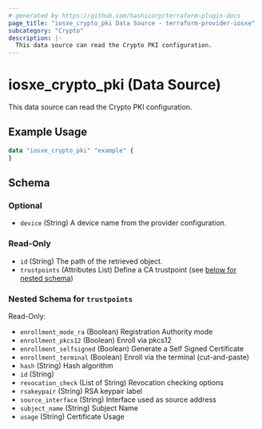 ```yaml
---
# generated by https://github.com/hashicorp/terraform-plugin-docs
page_title: "iosxe_crypto_pki Data Source - terraform-provider-iosxe"
subcategory: "Crypto"
description: |-
  This data source can read the Crypto PKI configuration.
---
```


# iosxe_crypto_pki (Data Source)

This data source can read the Crypto PKI configuration.

## Example Usage

```terraform
data "iosxe_crypto_pki" "example" {
}
```

<!-- schema generated by tfplugindocs -->
## Schema

### Optional

- `device` (String) A device name from the provider configuration.

### Read-Only

- `id` (String) The path of the retrieved object.
- `trustpoints` (Attributes List) Define a CA trustpoint (see [below for nested schema](#nestedatt--trustpoints))

<a id="nestedatt--trustpoints"></a>
### Nested Schema for `trustpoints`

Read-Only:

- `enrollment_mode_ra` (Boolean) Registration Authority mode
- `enrollment_pkcs12` (Boolean) Enroll via pkcs12
- `enrollment_selfsigned` (Boolean) Generate a Self Signed Certificate
- `enrollment_terminal` (Boolean) Enroll via the terminal (cut-and-paste)
- `hash` (String) Hash algorithm
- `id` (String)
- `revocation_check` (List of String) Revocation checking options
- `rsakeypair` (String) RSA keypair label
- `source_interface` (String) Interface used as source address
- `subject_name` (String) Subject Name
- `usage` (String) Certificate Usage
